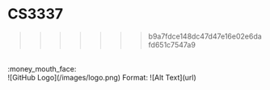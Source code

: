 # CS3337
>>>>>>> b9a7fdce148dc47d47e16e02e6dafd651c7547a9
<br/>
:money_mouth_face:
<br/>
![GitHub Logo](/images/logo.png)
Format: ![Alt Text](url)
